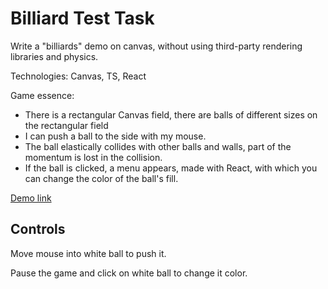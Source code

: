 # Billiard Test Task
Write a "billiards" demo on canvas, without using third-party rendering libraries and physics.

Technologies: Canvas, TS, React 

Game essence: 
- There is a rectangular Canvas field, there are balls of different sizes on the rectangular field
- I can push a ball to the side with my mouse.
- The ball elastically collides with other balls and walls, part of the momentum is lost in the collision. 
- If the ball is clicked, a menu appears, made with React, with which you can change the color of the ball's fill. 


[Demo link](https://chandeok.github.io/billiard-test/)

## Controls

Move mouse into white ball to push it.

Pause the game and click on white ball to change it color.
